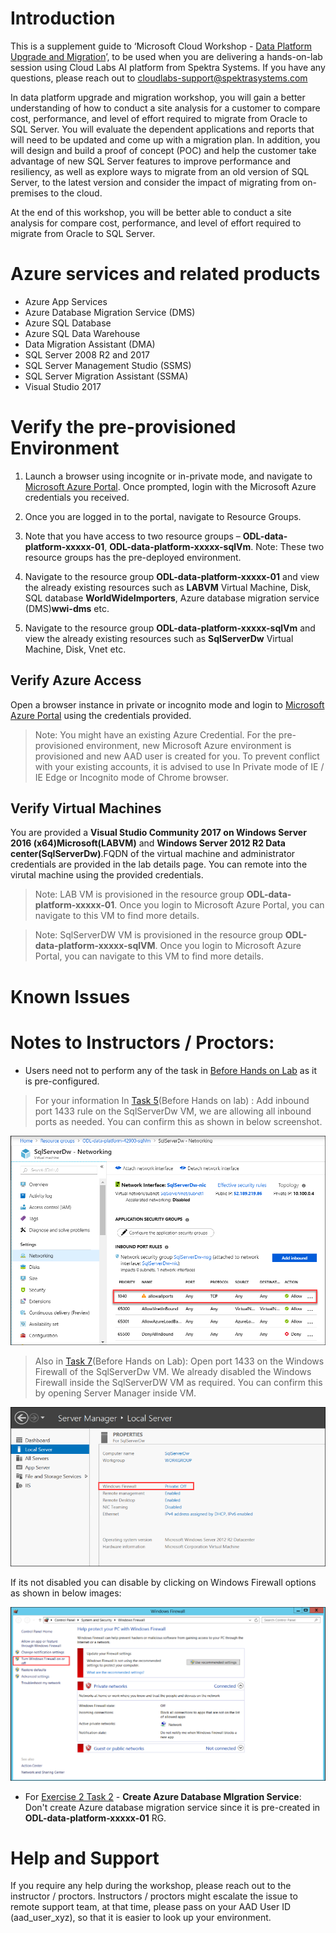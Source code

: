 
# Introduction

This is a supplement guide to ‘Microsoft Cloud Workshop - [Data Platform Upgrade and Migration](https://github.com/Microsoft/MCW-Data-Platform-upgrade-and-migration/blob/master/Hands-on%20lab/HOL%20step-by-step%20-%20Data%20Platform%20upgrade%20and%20migration.md)’, to be used when you are delivering a hands-on-lab session using Cloud Labs AI platform from Spektra Systems. If you have any questions, please reach out to cloudlabs-support@spektrasystems.com

In data platform upgrade and migration workshop, you will gain a better understanding of how to conduct a site analysis for a customer to compare cost, performance, and level of effort required to migrate from Oracle to SQL Server. You will evaluate the dependent applications and reports that will need to be updated and come up with a migration plan. In addition, you will design and build a proof of concept (POC) and help the customer take advantage of new SQL Server features to improve performance and resiliency, as well as explore ways to migrate from an old version of SQL Server, to the latest version and consider the impact of migrating from on-premises to the cloud.

At the end of this workshop, you will be better able to conduct a site analysis for compare cost, performance, and level of effort required to migrate from Oracle to SQL Server.

# Azure services and related products
* Azure App Services
* Azure Database Migration Service (DMS)
* Azure SQL Database
* Azure SQL Data Warehouse
* Data Migration Assistant (DMA)
* SQL Server 2008 R2 and 2017
* SQL Server Management Studio (SSMS)
* SQL Server Migration Assistant (SSMA)
* Visual Studio 2017
 
# Verify the pre-provisioned Environment

1. Launch a browser using incognite or in-private mode, and navigate to [Microsoft Azure Portal](https://portal.azure.com). Once prompted, login with the Microsoft Azure credentials you received.   

2. Once you are logged in to the portal, navigate to Resource Groups. 
 
3. Note that you have access to two resource groups – **ODL-data-platform-xxxxx-01**, **ODL-data-platform-xxxxx-sqlVm**. Note: These two resource groups has the pre-deployed environment. 

4. Navigate to the resource group **ODL-data-platform-xxxxx-01** and view the already existing resources such as **LABVM** Virtual Machine, Disk, SQL database **WorldWideImporters**, Azure database migration service (DMS)**wwi-dms** etc.

5. Navigate to the resource group **ODL-data-platform-xxxxx-sqlVm** and view the already existing resources such as **SqlServerDw** Virtual Machine, Disk, Vnet etc.


## Verify Azure Access

Open a browser instance in private or incognito mode and login to [Microsoft Azure Portal](https://portal.azure.com) using the credentials provided.

> Note: You might have an existing Azure Credential. For the pre-provisioned environment, new Microsoft Azure environment is provisioned and new AAD user is created for you. To prevent conflict with your existing accounts, it is advised to use In Private mode of IE / IE Edge or Incognito mode of Chrome browser.

## Verify Virtual Machines

You are provided a **Visual Studio Community 2017 on Windows Server 2016 (x64)Microsoft(LABVM)** and **Windows Server 2012 R2 Data center(SqlServerDw)**.FQDN of the virtual machine and administrator credentials are provided in the lab details page. You can remote into the virutal machine using the provided credentials.

> Note: LAB VM is provisioned in the resource group **ODL-data-platform-xxxxx-01**. Once you login to Microsoft Azure Portal, you can navigate to this VM to find more details.

> Note: SqlServerDW VM is provisioned in the resource group **ODL-data-platform-xxxxx-sqlVM**. Once you login to Microsoft Azure Portal, you can navigate to this VM to find more details.

# Known Issues

# Notes to Instructors / Proctors:

* Users need not to perform any of the task in [Before Hands on Lab](https://github.com/Microsoft/MCW-Data-Platform-upgrade-and-migration/blob/master/Hands-on%20lab/Before%20the%20HOL%20-%20Data%20Platform%20upgrade%20and%20migration.md#before-the-hands-on-lab) as it is pre-configured.
> For your information In [Task 5](https://github.com/Microsoft/MCW-Data-Platform-upgrade-and-migration/blob/master/Hands-on%20lab/Before%20the%20HOL%20-%20Data%20Platform%20upgrade%20and%20migration.md#task-5-add-inbound-port-1433-rule-on-the-sqlserverdw-vm-network-security-group)(Before Hands on lab) : Add inbound port 1433 rule on the SqlServerDw VM, we are allowing all inbound  ports as needed. You can confirm this as shown in below screenshot.

![](Images/image1.png)


> Also in [Task 7](https://github.com/Microsoft/MCW-Data-Platform-upgrade-and-migration/blob/master/Hands-on%20lab/Before%20the%20HOL%20-%20Data%20Platform%20upgrade%20and%20migration.md#task-7-open-port-1433-on-the-windows-firewall-of-the-sqlserverdw-vm)(Before Hands on Lab): Open port 1433 on the Windows Firewall of the SqlServerDw VM.
 We already disabled the Windows Firewall inside the SqlServerDW VM as required. You can confirm this by opening Server Manager inside  VM. 
 
 ![](Images/image2.png)
 
 
 If its not disabled you can disable by clicking on Windows Firewall options as shown in below images:

 ![](Images/image3.png)
 


* For [Exercise 2 Task 2](https://github.com/Microsoft/MCW-Data-Platform-upgrade-and-migration/blob/master/Hands-on%20lab/HOL%20step-by-step%20-%20Data%20Platform%20upgrade%20and%20migration.md#task-2-create-azure-database-migration-service) - **Create Azure Database MIgration Service**: Don't create Azure database migration service since it is pre-created in **ODL-data-platform-xxxxx-01** RG.


# Help and Support

If you require any help during the workshop, please reach out to the instructor / proctors. Instructors / proctors might escalate the issue to remote support team, at that time, please pass on your AAD User ID (aad_user_xyz), so that it is easier to look up your environment.

  
